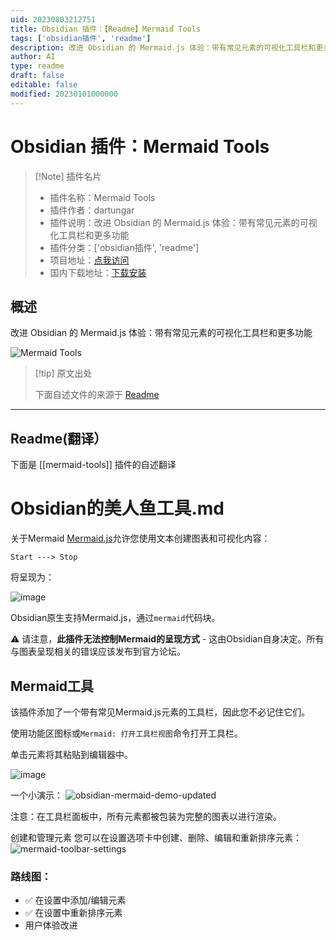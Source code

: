 ```yaml
---
uid: 20230803212751
title: Obsidian 插件：【Readme】Mermaid Tools
tags: ['obsidian插件', 'readme']
description: 改进 Obsidian 的 Mermaid.js 体验：带有常见元素的可视化工具栏和更多功能
author: AI
type: readme
draft: false
editable: false
modified: 20230101000000
---
```


# Obsidian 插件：Mermaid Tools

> [!Note] 插件名片
> - 插件名称：Mermaid Tools
> - 插件作者：dartungar
> - 插件说明：改进 Obsidian 的 Mermaid.js 体验：带有常见元素的可视化工具栏和更多功能
> - 插件分类：['obsidian插件', 'readme']
> - 项目地址：[点我访问](https://github.com/dartungar/obsidian-mermaid)
> - 国内下载地址：[下载安装](https://pkmer.cn/products/plugin/pluginMarket/?mermaid-tools)

## 概述

改进 Obsidian 的 Mermaid.js 体验：带有常见元素的可视化工具栏和更多功能

![Mermaid Tools](https://cdn.pkmer.cn/covers/mermaid-tools.png!pkmer)

> [!tip] 原文出处
> 
>下面自述文件的来源于 [Readme](https://ghproxy.net/https://raw.githubusercontent.com/dartungar/obsidian-mermaid/master/README.md)
> 

---

## Readme(翻译）

下面是 [[mermaid-tools]] 插件的自述翻译



# Obsidian的美人鱼工具.md

关于Mermaid
[Mermaid.js](https://mermaid-js.github.io)允许您使用文本创建图表和可视化内容：

```
Start ---> Stop
```

将呈现为：

![image](https://user-images.githubusercontent.com/36126057/205342377-80dfeb9d-d720-4efd-8102-5a737a23ba89.png)

Obsidian原生支持Mermaid.js，通过`mermaid`代码块。

⚠️ 请注意，**此插件无法控制Mermaid的呈现方式** - 这由Obsidian自身决定。所有与图表呈现相关的错误应该发布到官方论坛。

## Mermaid工具
该插件添加了一个带有常见Mermaid.js元素的工具栏，因此您不必记住它们。

使用功能区图标或`Mermaid: 打开工具栏视图`命令打开工具栏。

单击元素将其粘贴到编辑器中。

![image](https://user-images.githubusercontent.com/36126057/205342717-a454097b-280e-4407-8029-a47fc45a80c8.png)

一个小演示：
![obsidian-mermaid-demo-updated](https://user-images.githubusercontent.com/36126057/214052070-780d4aab-6325-4729-b07b-836b395160fc.gif)



注意：在工具栏面板中，所有元素都被包装为完整的图表以进行渲染。

创建和管理元素
您可以在设置选项卡中创建、删除、编辑和重新排序元素：
![mermaid-toolbar-settings](https://user-images.githubusercontent.com/36126057/230771305-0f329ec5-f397-499b-99db-394249ff2316.gif)

### 路线图：
- ✅ 在设置中添加/编辑元素
- ✅ 在设置中重新排序元素
- 用户体验改进



